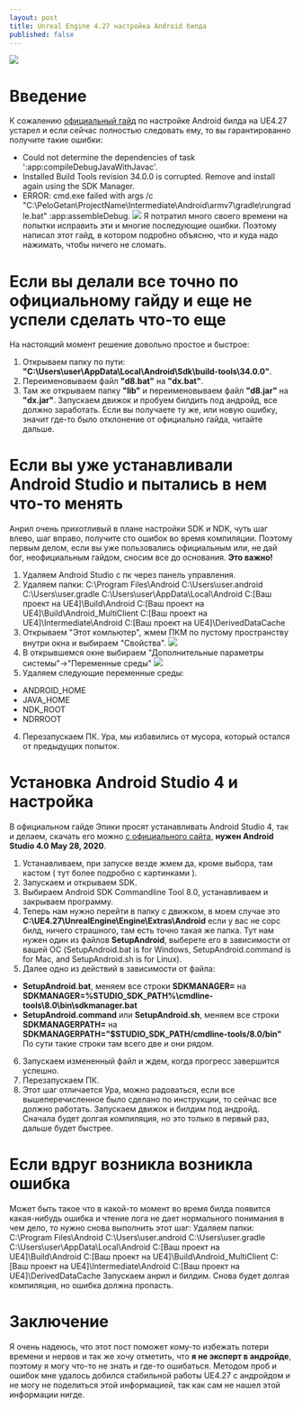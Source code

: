 ```yaml
---
layout: post
title: Unreal Engine 4.27 настройка Android билда
published: false
---
```

![]({{site.baseurl}}images\2023-09-19-android-setup-and-fixing-errors/2023-09-19-android-setup-and-fixing-errors.preview.png)
# Введение
К сожалению [официальный гайд](https://docs.unrealengine.com/4.27/en-US/SharingAndReleasing/Mobile/Android/Setup/) по настройке Android билда на UE4.27 устарел и если сейчас полностью следовать ему, то вы гарантированно получите такие ошибки:
- Could not determine the dependencies of task ':app:compileDebugJavaWithJavac'.
- Installed Build Tools revision 34.0.0 is corrupted. Remove and install again using the SDK Manager.
- ERROR: cmd.exe failed with args /c "C:\PeloGetan\ProjectName\Intermediate\Android\armv7\gradle\rungradle.bat" :app:assembleDebug.
![]({{site.baseurl}}images\2023-09-19-android-setup-and-fixing-errors/2023-09-19-android-setup-and-fixing-errors.1.png)
Я потратил много своего времени на попытки исправить эти и многие последующие ошибки. Поэтому написал этот гайд, в котором подробно объясню, что и куда надо нажимать, чтобы ничего не сломать.

# Если вы делали все точно по официальному гайду и еще не успели сделать что-то еще
На настоящий момент решение довольно простое и быстрое:
1. Открываем папку по пути: **"C:\Users\user\AppData\Local\Android\Sdk\build-tools\34.0.0"**.
2. Переименовываем файл **"d8.bat"** на **"dx.bat"**.
3. Там же открываем папку **"lib"** и переименовываем файл **"d8.jar"** на **"dx.jar"**.
Запускаем движок и пробуем билдить под андройд, все должно заработать. Если вы получаете ту же, или новую ошибку, значит где-то было отклонение от официально гайда, читайте дальше.

# Если вы уже устанавливали Android Studio и пытались в нем что-то менять
Анрил очень прихотливый в плане настройки SDK и NDK, чуть шаг влево, шаг вправо, получите сто ошибок во время компиляции. Поэтому первым делом, если вы уже пользовались официальным или, не дай бог, неофициальным гайдом, сносим все до основания. **Это важно!**
1. Удаляем Android Studio с пк через панель управления.
2. Удаляем папки:
  C:\Program Files\Android
  C:\Users\user\.android
  C:\Users\user\.gradle
  C:\Users\user\AppData\Local\Android
  C:\[Ваш проект на UE4]\Build\Android
  C:\[Ваш проект на UE4]\Build\Android_MultiClient
  C:\[Ваш проект на UE4]\Intermediate\Android
  C:\[Ваш проект на UE4]\DerivedDataCache
3. Открываем "Этот компьютер", жмем ПКМ по пустому пространству внутри окна и выбираем "Свойства".
![]({{site.baseurl}}images\2023-09-19-android-setup-and-fixing-errors/2023-09-19-android-setup-and-fixing-errors.2.png)
4. В открывшемся окне выбираем "Дополнительные параметры системы"->"Переменные среды"
![]({{site.baseurl}}images\2023-09-19-android-setup-and-fixing-errors/2023-09-19-android-setup-and-fixing-errors.3.png)
5. Удаляем следующие переменные среды:
  - ANDROID_HOME
  - JAVA_HOME
  - NDK_ROOT
  - NDRROOT
4. Перезапускаем ПК.
Ура, мы избавились от мусора, который остался от предыдущих попыток.

# Установка Android Studio 4 и настройка
В официальном гайде Эпики просят устанавливать Android Studio 4, так и делаем, скачать его можно [с официального сайта](https://developer.android.com/studio/archive), **нужен Android Studio 4.0 May 28, 2020**. 
1. Устанавливаем, при запуске везде жмем да, кроме выбора, там кастом ( тут более подробно с картинками ).
2. Запускаем и открываем SDK.
3. Выбираем Android SDK Commandline Tool 8.0, устанавливаем и закрываем программу.
4. Теперь нам нужно перейти в папку с движком, в моем случае это **C:\UE4.27\UnrealEngine\Engine\Extras\Android** если у вас не сорс билд, ничего страшного, там есть точно такая же папка. Тут нам нужен один из файлов **SetupAndroid**, выберете его в зависимости от вашей ОС (SetupAndroid.bat is for Windows, SetupAndroid.command is for Mac, and SetupAndroid.sh is for Linux). 
5. Далее одно из действий в зависимости от файла:
- **SetupAndroid.bat**, меняем все строки **SDKMANAGER=** на **SDKMANAGER=%STUDIO_SDK_PATH%\cmdline-tools\8.0\bin\sdkmanager.bat**
- **SetupAndroid.command** или **SetupAndroid.sh**, меняем все строки **SDKMANAGERPATH=** на **SDKMANAGERPATH="$STUDIO_SDK_PATH/cmdline-tools/8.0/bin"**
По сути такие строки там всего две и они рядом.
6. Запускаем измененный файл и ждем, когда прогресс завершится успешно.
7. Перезапускаем ПК.
8. Этот шаг отличается 
Ура, можно радоваться, если все вышеперечисленное было сделано по инструкции, то сейчас все должно работать. Запускаем движок и билдим под андройд. Сначала будет долгая компиляция, но это только в первый раз, дальше будет быстрее.

# Если вдруг возникла возникла ошибка
Может быть такое что в какой-то момент во время билда появится какая-нибудь ошибка и чтение лога не дает нормального понимания в чем дело, то нужно снова выполнить этот шаг:
Удаляем папки:
  C:\Program Files\Android
  C:\Users\user\.android
  C:\Users\user\.gradle
  C:\Users\user\AppData\Local\Android
  C:\[Ваш проект на UE4]\Build\Android
  C:\[Ваш проект на UE4]\Build\Android_MultiClient
  C:\[Ваш проект на UE4]\Intermediate\Android
  C:\[Ваш проект на UE4]\DerivedDataCache
Запускаем анрил и билдим. Снова будет долгая компиляция, но ошибка должна пропасть.

# Заключение
Я очень надеюсь, что этот пост поможет кому-то избежать потери времени и нервов и так же хочу отметить, что **я не эксперт в андройде**, поэтому я могу что-то не знать и где-то ошибаться. Методом проб и ошибок мне удалось добился стабильной работы UE4.27 с андройдом и не могу не поделиться этой информацией, так как сам не нашел этой информации нигде.
